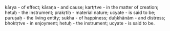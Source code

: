 kārya - of effect; kāraṇa - and cause; kartṛtve - in the matter of creation; hetuḥ - the instrument; prakṛtiḥ - material nature; ucyate - is said to be; puruṣaḥ - the living entity; sukha - of happiness; duḥkhānām - and distress; bhoktṛtve - in enjoyment; hetuḥ - the instrument; ucyate - is said to be.